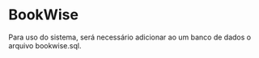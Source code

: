 # BookWise
Para uso do sistema, será necessário adicionar ao um banco de dados o arquivo bookwise.sql.
